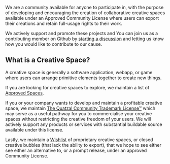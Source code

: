 We are a community available for anyone to participate in, with the purpose of 
developing and encouraging the creation of collaborative creative spaces
available under an Approved Community License where users can export their 
creations and retain full-usage rights to their work.

We actively support and promote these projects and You can join us as a 
contributing member on Github by 
[starting a discussion](https://github.com/the-quetzal-community/.github/discussions)
and letting us know how you would like to contribute to our cause.

## What is a Creative Space?
A creative space is generally a software application, webapp, or game where 
users can arrange primitive elements together to create new things.

If you are looking for creative spaces to explore, we maintain a list of
[Approved Spaces](https://github.com/the-quetzal-community/approved-spaces).

If you or your company wants to develop and maintain a profitable creative 
space, we maintain [The Quatzal Community Trademark License™](https://github.com/the-quetzal-community/trademark-license) 
which may serve as a useful pathway for you to commercialise your creative spaces 
without restricting the creative freedom of your users. We will actively
support any products or services with substantial buildable source available 
under this license. 

Lastly, we maintain a [Wishlist](https://github.com/the-quetzal-community/wishlist) 
of proprietary creative spaces, or closed creative bubbles (that lack the ability to export),
that we hope to see either see either an alternative to, or a prompt release, under an 
approved Community License.
